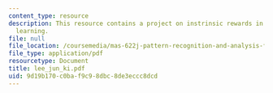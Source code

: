 ```yaml
---
content_type: resource
description: This resource contains a project on instrinsic rewards in reinforcement
  learning.
file: null
file_location: /coursemedia/mas-622j-pattern-recognition-and-analysis-fall-2006/9d19b170c0baf9c98dbc8de3eccc8dcd_lee_jun_ki.pdf
file_type: application/pdf
resourcetype: Document
title: lee_jun_ki.pdf
uid: 9d19b170-c0ba-f9c9-8dbc-8de3eccc8dcd
---
```

